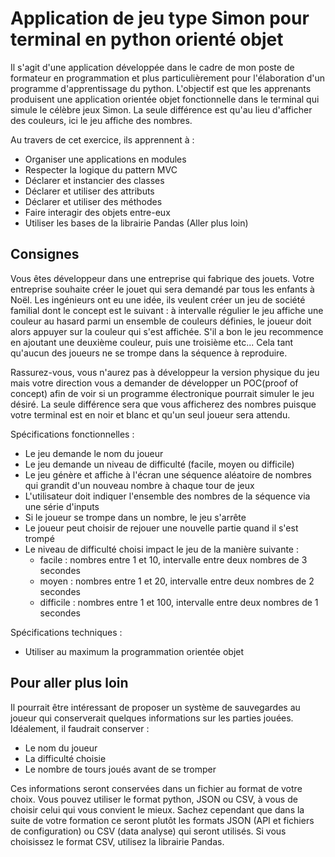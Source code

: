 # Application de jeu type Simon pour terminal en python orienté objet

Il s'agit d'une application développée dans le cadre de mon poste de formateur en programmation et plus particulièrement pour l'élaboration d'un programme d'apprentissage du python. L'objectif est que les apprenants produisent une application orientée objet fonctionnelle dans le terminal qui simule le célèbre jeux Simon. La seule différence est qu'au lieu d'afficher des couleurs, ici le jeu affiche des nombres.

Au travers de cet exercice, ils apprennent à :
- Organiser une applications en modules
- Respecter la logique du pattern MVC
- Déclarer et instancier des classes
- Déclarer et utiliser des attributs
- Déclarer et utiliser des méthodes
- Faire interagir des objets entre-eux
- Utiliser les bases de la librairie Pandas (Aller plus loin)

## Consignes

Vous êtes développeur dans une entreprise qui fabrique des jouets. Votre entreprise souhaite créer le jouet qui sera demandé par tous les enfants à Noël. Les ingénieurs ont eu une idée, ils veulent créer un jeu de société familial dont le concept est le suivant : à intervalle régulier le jeu affiche une couleur au hasard parmi un ensemble de couleurs définies, le joueur doit alors appuyer sur la couleur qui s'est affichée. S'il a bon le jeu recommence en ajoutant une deuxième couleur, puis une troisième etc... Cela tant qu'aucun des joueurs ne se trompe dans la séquence à reproduire.

Rassurez-vous, vous n'aurez pas à développeur la version physique du jeu mais votre direction vous a demander de développer un POC(proof of concept) afin de voir si un programme électronique pourrait simuler le jeu désiré. La seule différence sera que vous afficherez des nombres puisque votre terminal est en noir et blanc et qu'un seul joueur sera attendu.

Spécifications fonctionnelles :
- Le jeu demande le nom du joueur
- Le jeu demande un niveau de difficulté (facile, moyen ou difficile)
- Le jeu génère et affiche à l'écran une séquence aléatoire de nombres qui grandit d'un nouveau nombre à chaque tour de jeux
- L'utilisateur doit indiquer l'ensemble des nombres de la séquence via une série d'inputs
- Si le joueur se trompe dans un nombre, le jeu s'arrête
- Le joueur peut choisir de rejouer une nouvelle partie quand il s'est trompé
- Le niveau de difficulté choisi impact le jeu de la manière suivante :
  - facile : nombres entre 1 et 10, intervalle entre deux nombres de 3 secondes
  - moyen : nombres entre 1 et 20, intervalle entre deux nombres de 2 secondes
  - difficile : nombres entre 1 et 100, intervalle entre deux nombres de 1 secondes

Spécifications techniques :
- Utiliser au maximum la programmation orientée objet

## Pour aller plus loin

Il pourrait être intéressant de proposer un système de sauvegardes au joueur qui conserverait quelques informations sur les parties jouées. Idéalement, il faudrait conserver :
- Le nom du joueur
- La difficulté choisie
- Le nombre de tours joués avant de se tromper

Ces informations seront conservées dans un fichier au format de votre choix. Vous pouvez utiliser le format python, JSON ou CSV, à vous de choisir celui qui vous convient le mieux. Sachez cependant que dans la suite de votre formation ce seront plutôt les formats JSON (API et fichiers de configuration) ou CSV (data analyse) qui seront utilisés. Si vous choisissez le format CSV, utilisez la librairie Pandas.
